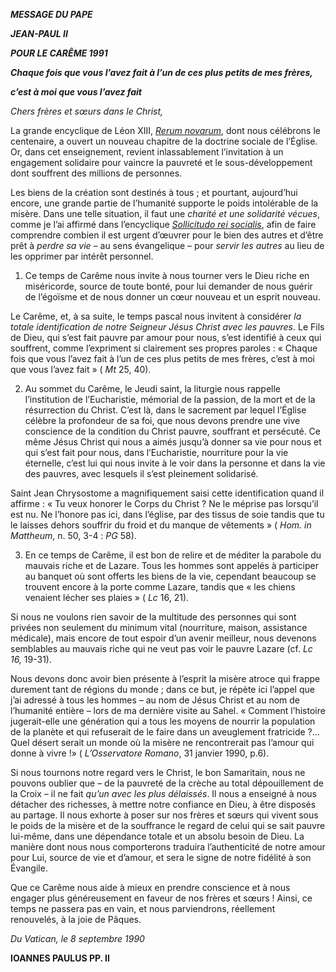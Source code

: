 ***MESSAGE DU PAPE***

***JEAN-PAUL II***

***POUR LE CARÊME 1991***

***Chaque fois que vous l’avez fait à l’un de ces plus petits de mes frères,***

***c’est à moi que vous l’avez fait***

*Chers frères et sœurs dans le Christ,*

La grande encyclique de Léon XIII, *[Rerum novarum](/content/leo-xiii/fr/encyclicals/documents/hf_l-xiii_enc_15051891_rerum-novarum.html)*, dont nous célébrons le centenaire, a ouvert un nouveau chapitre de la doctrine sociale de l’Église. Or, dans cet enseignement, revient inlassablement l’invitation à un engagement solidaire pour vaincre la pauvreté et le sous-développement dont souffrent des millions de personnes.

Les biens de la création sont destinés à tous ; et pourtant, aujourd’hui encore, une grande partie de l’humanité supporte le poids intolérable de la misère. Dans une telle situation, il faut une *charité et une solidarité vécues*, comme je l’ai affirmé dans l’encyclique *[Sollicitudo rei socialis](http://www.vatican.va/edocs/FRA0079/_INDEX.HTM)*, afin de faire comprendre combien il est urgent d’œuvrer pour le bien des autres et d’être prêt à *perdre sa vie* – au sens évangelique – pour *servir les autres* au lieu de les opprimer par intérêt personnel.

1. Ce temps de Carême nous invite à nous tourner vers le Dieu riche en miséricorde, source de toute bonté, pour lui demander de nous guérir de l’égoïsme et de nous donner un cœur nouveau et un esprit nouveau.

Le Carême, et, à sa suite, le temps pascal nous invitent à considérer *la totale identification de notre Seigneur Jésus Christ avec les pauvres*. Le Fils de Dieu, qui s’est fait pauvre par amour pour nous, s’est identifié à ceux qui souffrent, comme l’expriment si clairement ses propres paroles : « Chaque fois que vous l’avez fait à l’un de ces plus petits de mes frères, c’est à moi que vous l’avez fait » ( *Mt* 25, 40).

2. Au sommet du Carême, le Jeudi saint, la liturgie nous rappelle l’institution de l’Eucharistie, mémorial de la passion, de la mort et de la résurrection du Christ. C’est là, dans le sacrement par lequel l’Église célèbre la profondeur de sa foi, que nous devons prendre une vive conscience de la condition du Christ pauvre, souffrant et persécuté. Ce même Jésus Christ qui nous a aimés jusqu’à donner sa vie pour nous et qui s’est fait pour nous, dans l’Eucharistie, nourriture pour la vie éternelle, c’est lui qui nous invite à le voir dans la personne et dans la vie des pauvres, avec lesquels il s’est pleinement solidarisé.

Saint Jean Chrysostome a magnifiquement saisi cette identification quand il affirme : « Tu veux honorer le Corps du Christ ? Ne le méprise pas lorsqu’il est nu. Ne l’honore pas ici, dans l’église, par des tissus de soie tandis que tu le laisses dehors souffrir du froid et du manque de vêtements » ( *Hom. in Mattheum*, n. 50, 3-4 : *PG* 58).

3. En ce temps de Carême, il est bon de relire et de méditer la parabole du mauvais riche et de Lazare. Tous les hommes sont appelés à participer au banquet où sont offerts les biens de la vie, cependant beaucoup se trouvent encore à la porte comme Lazare, tandis que « les chiens venaient lécher ses plaies » ( *Lc* 16, 21).

Si nous ne voulons rien savoir de la multitude des personnes qui sont privées non seulement du minimum vital (nourriture, maison, assistance médicale), mais encore de tout espoir d’un avenir meilleur, nous devenons semblables au mauvais riche qui ne veut pas voir le pauvre Lazare (cf. *Lc 16,* 19-31).

Nous devons donc avoir bien présente à l’esprit la misère atroce qui frappe durement tant de régions du monde ; dans ce but, je répète ici l’appel que j’ai adressé à tous les hommes – au nom de Jésus Christ et au nom de l’humanité entière – lors de ma dernière visite au Sahel. « Comment l’histoire jugerait-elle une génération qui a tous les moyens de nourrir la population de la planète et qui refuserait de le faire dans un aveuglement fratricide ?… Quel désert serait un monde où la misère ne rencontrerait pas l’amour qui donne à vivre !» ( *L’Osservatore Romano*, 31 janvier 1990, p.6).

Si nous tournons notre regard vers le Christ, le bon Samaritain, nous ne pouvons oublier que – de la pauvreté de la crèche au total dépouillement de la Croix – il ne fait *qu’un avec les plus délaissés*. Il nous a enseigné à nous détacher des richesses, à mettre notre confiance en Dieu, à être disposés au partage. Il nous exhorte à poser sur nos frères et sœurs qui vivent sous le poids de la misère et de la souffrance le regard de celui qui se sait pauvre lui-même, dans une dépendance totale et un absolu besoin de Dieu. La manière dont nous nous comporterons traduira l’authenticité de notre amour pour Lui, source de vie et d’amour, et sera le signe de notre fidélité à son Évangile.

Que ce Carême nous aide à mieux en prendre conscience et à nous engager plus généreusement en faveur de nos frères et sœurs ! Ainsi, ce temps ne passera pas en vain, et nous parviendrons, réellement renouvelés, à la joie de Pâques.

*Du Vatican, le 8 septembre 1990*

**IOANNES PAULUS PP. II**
